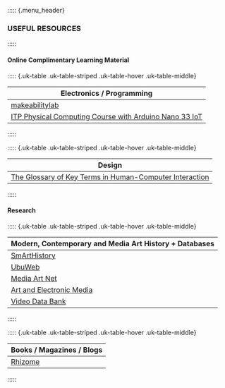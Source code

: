 
::::: {.menu_header}
### USEFUL RESOURCES
:::::

#### Online Complimentary Learning Material

::::: {.uk-table .uk-table-striped .uk-table-hover .uk-table-middle}

| Electronics / Programming |
| ------------- |
| [makeabilitylab](https://makeabilitylab.github.io/physcomp/) |
| [ITP Physical Computing Course with Arduino Nano 33 IoT](https://itp.nyu.edu/physcomp/introduction-to-the-nano-33-iot/) |

:::::

::::: {.uk-table .uk-table-striped .uk-table-hover .uk-table-middle}

| Design |
| ------------- |
| [The Glossary of Key Terms in Human-Computer Interaction](https://www.interaction-design.org/literature/book/the-glossary-of-human-computer-interaction) |

:::::

#### Research

::::: {.uk-table .uk-table-striped .uk-table-hover .uk-table-middle}

| Modern, Contemporary and Media Art History + Databases |
| ------------- |
| [SmArtHistory](https://smarthistory.org/) |
| [UbuWeb](https://www.ubu.com/) |
| [Media Art Net](http://www.mediaartnet.org/) |
| [Art and Electronic Media](https://artelectronicmedia.com/en/) |
| [Video Data Bank](https://www.vdb.org/) |

:::::

::::: {.uk-table .uk-table-striped .uk-table-hover .uk-table-middle}

| Books / Magazines / Blogs |
| ------------- |
| [Rhizome](https://rhizome.org/) |

:::::

